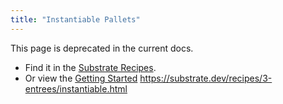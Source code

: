 ```yaml
---
title: "Instantiable Pallets"
---
```



This page is deprecated in the current docs.

* Find it in the [Substrate Recipes](https://substrate.dev/recipes/3-entrees/instantiable.html).
* Or view the [Getting Started](../overview/getting-started) https://substrate.dev/recipes/3-entrees/instantiable.html
